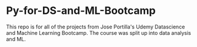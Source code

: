 # Py-for-DS-and-ML-Bootcamp

This repo is for all of the projects from Jose Portilla's Udemy Datascience and Machine Learning Bootcamp. The course was split up into data analysis and ML. 

